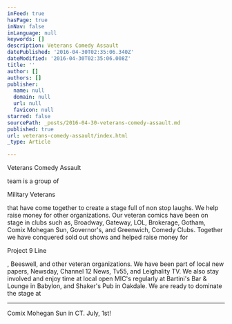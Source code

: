 ```yaml
---
inFeed: true
hasPage: true
inNav: false
inLanguage: null
keywords: []
description: Veterans Comedy Assault
datePublished: '2016-04-30T02:35:06.340Z'
dateModified: '2016-04-30T02:35:06.008Z'
title: ''
author: []
authors: []
publisher:
  name: null
  domain: null
  url: null
  favicon: null
starred: false
sourcePath: _posts/2016-04-30-veterans-comedy-assault.md
published: true
url: veterans-comedy-assault/index.html
_type: Article

---
```

Veterans Comedy Assault

team is a group of

Military Veterans

that have come together to create a stage full of non stop laughs. We help raise money for other organizations. Our veteran comics have been on stage in clubs such as, Broadway, Gateway, LOL, Brokerage, Gotham, Comix Mohegan Sun, Governor's, and Greenwich, Comedy Clubs. Together we have conquered sold out shows and helped raise money for

Project 9 Line

, Beeswell, and other veteran organizations. We have been part of local new papers, Newsday, Channel 12 News, Tv55, and Leighality TV. We also stay involved and enjoy time at local open MIC's regularly at Bartini's Bar & Lounge in Babylon, and Shaker's Pub in Oakdale. We are ready to dominate the stage at

****

Comix Mohegan Sun in CT. July, 1st!